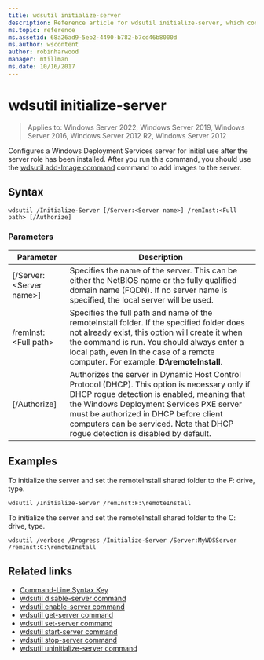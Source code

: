 ```yaml
---
title: wdsutil initialize-server
description: Reference article for wdsutil initialize-server, which configures a Windows Deployment Services server for initial use after the server role has been installed.
ms.topic: reference
ms.assetid: 68a26ad9-5eb2-4490-b782-b7cd46b8000d
ms.author: wscontent
author: robinharwood
manager: mtillman
ms.date: 10/16/2017
---
```


# wdsutil initialize-server

>Applies to: Windows Server 2022, Windows Server 2019, Windows Server 2016, Windows Server 2012 R2, Windows Server 2012

Configures a Windows Deployment Services server for initial use after the server role has been installed. After you run this command, you should use the [wdsutil add-Image command](wdsutil-add-image.md) command to add images to the server.

## Syntax

```
wdsutil /Initialize-Server [/Server:<Server name>] /remInst:<Full path> [/Authorize]
```

### Parameters

|Parameter|Description|
|-------|--------|
|[/Server:\<Server name\>]|Specifies the name of the server. This can be either the NetBIOS name or the fully qualified domain name (FQDN). If no server name is specified, the local server will be used.|
|/remInst:\<Full path\>|Specifies the full path and name of the remoteInstall folder. If the specified folder does not already exist, this option will create it when the command is run. You should always enter a local path, even in the case of a remote computer. For example: **D:\remoteInstall**.|
|[/Authorize]|Authorizes the server in Dynamic Host Control Protocol (DHCP). This option is necessary only if DHCP rogue detection is enabled, meaning that the Windows Deployment Services PXE server must be authorized in DHCP before client computers can be serviced. Note that DHCP rogue detection is disabled by default.|

## Examples

To initialize the server and set the remoteInstall shared folder to the F: drive, type.

```
wdsutil /Initialize-Server /remInst:F:\remoteInstall
```

To initialize the server and set the remoteInstall shared folder to the C: drive, type.

```
wdsutil /verbose /Progress /Initialize-Server /Server:MyWDSServer /remInst:C:\remoteInstall
```

## Related links

- [Command-Line Syntax Key](command-line-syntax-key.md)
- [wdsutil disable-server command](wdsutil-disable-server.md)
- [wdsutil enable-server command](wdsutil-enable-server.md)
- [wdsutil get-server command](wdsutil-get-server.md)
- [wdsutil set-server command](wdsutil-set-server.md)
- [wdsutil start-server command](wdsutil-start-server.md)
- [wdsutil stop-server command](wdsutil-stop-server.md)
- [wdsutil uninitialize-server command](wdsutil-uninitialize-server.md)

